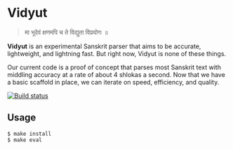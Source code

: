 Vidyut
======

> मा भूदेवं क्षणमपि च ते विद्युता विप्रयोगः ॥ 

**Vidyut** is an experimental Sanskrit parser that aims to be accurate,
lightweight, and lightning fast. But right now, Vidyut is none of these things.

Our current code is a proof of concept that parses most Sanskrit text with
middling accuracy at a rate of about 4 shlokas a second. Now that we have a
basic scaffold in place, we can iterate on speed, efficiency, and quality.

[![Build status](https://github.com/ambuda-org/vidyut/workflows/ci/badge.svg)](https://github.com/ambuda-org/vidyut/actions)

Usage
-----

```
$ make install
$ make eval
```
